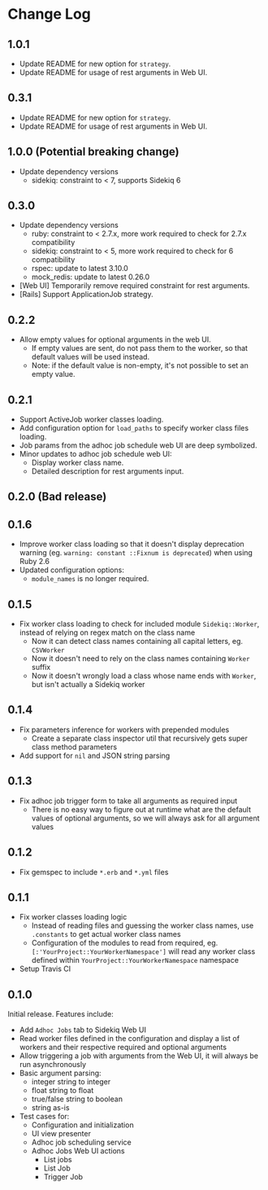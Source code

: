 # Change Log

## 1.0.1

- Update README for new option for `strategy`.
- Update README for usage of rest arguments in Web UI.

## 0.3.1

- Update README for new option for `strategy`.
- Update README for usage of rest arguments in Web UI.

## 1.0.0 (Potential breaking change)

- Update dependency versions
  - sidekiq: constraint to < 7, supports Sidekiq 6

## 0.3.0

- Update dependency versions
  - ruby: constraint to < 2.7.x, more work required to check for 2.7.x compatibility
  - sidekiq: constraint to < 5, more work required to check for 6 compatibility
  - rspec: update to latest 3.10.0
  - mock_redis: update to latest 0.26.0
- [Web UI] Temporarily remove required constraint for rest arguments.
- [Rails] Support ApplicationJob strategy.

## 0.2.2
- Allow empty values for optional arguments in the web UI.
  - If empty values are sent, do not pass them to the worker, so that default values will be used instead.
  - Note: if the default value is non-empty, it's not possible to set an empty value.

## 0.2.1

- Support ActiveJob worker classes loading.
- Add configuration option for `load_paths` to specify worker class files loading.
- Job params from the adhoc job schedule web UI are deep symbolized.
- Minor updates to adhoc job schedule web UI:
  - Display worker class name.
  - Detailed description for rest arguments input.

## 0.2.0 (Bad release)

## 0.1.6

- Improve worker class loading so that it doesn't display deprecation warning (eg. `warning: constant ::Fixnum is deprecated`) when using Ruby 2.6
- Updated configuration options:
  - `module_names` is no longer required.

## 0.1.5

- Fix worker class loading to check for included module `Sidekiq::Worker`, instead of relying on regex match on the class name
  - Now it can detect class names containing all capital letters, eg. `CSVWorker`
  - Now it doesn't need to rely on the class names containing `Worker` suffix
  - Now it doesn't wrongly load a class whose name ends with `Worker`, but isn't actually a Sidekiq worker

## 0.1.4

- Fix parameters inference for workers with prepended modules
  - Create a separate class inspector util that recursively gets super class method parameters
- Add support for `nil` and JSON string parsing

## 0.1.3

- Fix adhoc job trigger form to take all arguments as required input
  - There is no easy way to figure out at runtime what are the default values of optional arguments, so we will always ask for all argument values

## 0.1.2

- Fix gemspec to include `*.erb` and `*.yml` files

## 0.1.1

- Fix worker classes loading logic
  - Instead of reading files and guessing the worker class names, use `.constants` to get actual worker class names
  - Configuration of the modules to read from required, eg. `[:'YourProject::YourWorkerNamespace']` will read any worker class defined within `YourProject::YourWorkerNamespace` namespace
- Setup Travis CI

## 0.1.0

Initial release. Features include:

- Add `Adhoc Jobs` tab to Sidekiq Web UI
- Read worker files defined in the configuration and display a list of workers and their respective required and optional arguments
- Allow triggering a job with arguments from the Web UI, it will always be run asynchronously
- Basic argument parsing:
  - integer string to integer
  - float string to float
  - true/false string to boolean
  - string as-is
- Test cases for:
  - Configuration and initialization
  - UI view presenter
  - Adhoc job scheduling service
  - Adhoc Jobs Web UI actions
    - List jobs
    - List Job
    - Trigger Job
